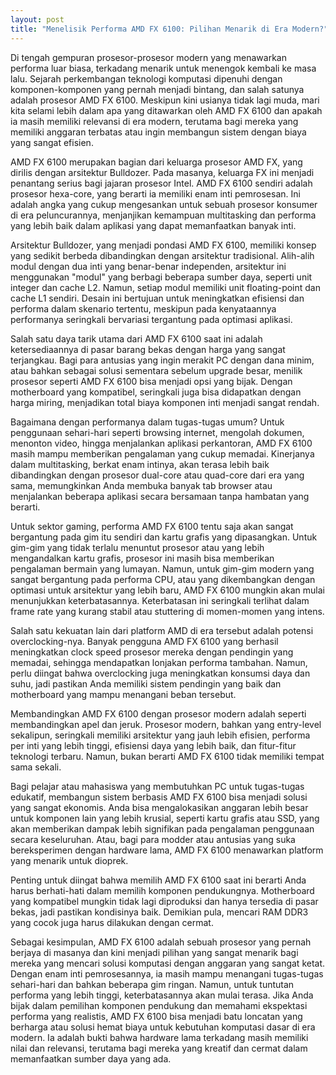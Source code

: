```yaml
---
layout: post
title: "Menelisik Performa AMD FX 6100: Pilihan Menarik di Era Modern?"
---
```


Di tengah gempuran prosesor-prosesor modern yang menawarkan performa luar biasa, terkadang menarik untuk menengok kembali ke masa lalu. Sejarah perkembangan teknologi komputasi dipenuhi dengan komponen-komponen yang pernah menjadi bintang, dan salah satunya adalah prosesor AMD FX 6100. Meskipun kini usianya tidak lagi muda, mari kita selami lebih dalam apa yang ditawarkan oleh AMD FX 6100 dan apakah ia masih memiliki relevansi di era modern, terutama bagi mereka yang memiliki anggaran terbatas atau ingin membangun sistem dengan biaya yang sangat efisien.

AMD FX 6100 merupakan bagian dari keluarga prosesor AMD FX, yang dirilis dengan arsitektur Bulldozer. Pada masanya, keluarga FX ini menjadi penantang serius bagi jajaran prosesor Intel. AMD FX 6100 sendiri adalah prosesor hexa-core, yang berarti ia memiliki enam inti pemrosesan. Ini adalah angka yang cukup mengesankan untuk sebuah prosesor konsumer di era peluncurannya, menjanjikan kemampuan multitasking dan performa yang lebih baik dalam aplikasi yang dapat memanfaatkan banyak inti.

Arsitektur Bulldozer, yang menjadi pondasi AMD FX 6100, memiliki konsep yang sedikit berbeda dibandingkan dengan arsitektur tradisional. Alih-alih modul dengan dua inti yang benar-benar independen, arsitektur ini menggunakan "modul" yang berbagi beberapa sumber daya, seperti unit integer dan cache L2. Namun, setiap modul memiliki unit floating-point dan cache L1 sendiri. Desain ini bertujuan untuk meningkatkan efisiensi dan performa dalam skenario tertentu, meskipun pada kenyataannya performanya seringkali bervariasi tergantung pada optimasi aplikasi.

Salah satu daya tarik utama dari AMD FX 6100 saat ini adalah ketersediaannya di pasar barang bekas dengan harga yang sangat terjangkau. Bagi para antusias yang ingin merakit PC dengan dana minim, atau bahkan sebagai solusi sementara sebelum upgrade besar, menilik prosesor seperti AMD FX 6100 bisa menjadi opsi yang bijak. Dengan motherboard yang kompatibel, seringkali juga bisa didapatkan dengan harga miring, menjadikan total biaya komponen inti menjadi sangat rendah.

Bagaimana dengan performanya dalam tugas-tugas umum? Untuk penggunaan sehari-hari seperti browsing internet, mengolah dokumen, menonton video, hingga menjalankan aplikasi perkantoran, AMD FX 6100 masih mampu memberikan pengalaman yang cukup memadai. Kinerjanya dalam multitasking, berkat enam intinya, akan terasa lebih baik dibandingkan dengan prosesor dual-core atau quad-core dari era yang sama, memungkinkan Anda membuka banyak tab browser atau menjalankan beberapa aplikasi secara bersamaan tanpa hambatan yang berarti.

Untuk sektor gaming, performa AMD FX 6100 tentu saja akan sangat bergantung pada gim itu sendiri dan kartu grafis yang dipasangkan. Untuk gim-gim yang tidak terlalu menuntut prosesor atau yang lebih mengandalkan kartu grafis, prosesor ini masih bisa memberikan pengalaman bermain yang lumayan. Namun, untuk gim-gim modern yang sangat bergantung pada performa CPU, atau yang dikembangkan dengan optimasi untuk arsitektur yang lebih baru, AMD FX 6100 mungkin akan mulai menunjukkan keterbatasannya. Keterbatasan ini seringkali terlihat dalam frame rate yang kurang stabil atau stuttering di momen-momen yang intens.

Salah satu kekuatan lain dari platform AMD di era tersebut adalah potensi overclocking-nya. Banyak pengguna AMD FX 6100 yang berhasil meningkatkan clock speed prosesor mereka dengan pendingin yang memadai, sehingga mendapatkan lonjakan performa tambahan. Namun, perlu diingat bahwa overclocking juga meningkatkan konsumsi daya dan suhu, jadi pastikan Anda memiliki sistem pendingin yang baik dan motherboard yang mampu menangani beban tersebut.

Membandingkan AMD FX 6100 dengan prosesor modern adalah seperti membandingkan apel dan jeruk. Prosesor modern, bahkan yang entry-level sekalipun, seringkali memiliki arsitektur yang jauh lebih efisien, performa per inti yang lebih tinggi, efisiensi daya yang lebih baik, dan fitur-fitur teknologi terbaru. Namun, bukan berarti AMD FX 6100 tidak memiliki tempat sama sekali.

Bagi pelajar atau mahasiswa yang membutuhkan PC untuk tugas-tugas edukatif, membangun sistem berbasis AMD FX 6100 bisa menjadi solusi yang sangat ekonomis. Anda bisa mengalokasikan anggaran lebih besar untuk komponen lain yang lebih krusial, seperti kartu grafis atau SSD, yang akan memberikan dampak lebih signifikan pada pengalaman penggunaan secara keseluruhan. Atau, bagi para modder atau antusias yang suka bereksperimen dengan hardware lama, AMD FX 6100 menawarkan platform yang menarik untuk dioprek.

Penting untuk diingat bahwa memilih AMD FX 6100 saat ini berarti Anda harus berhati-hati dalam memilih komponen pendukungnya. Motherboard yang kompatibel mungkin tidak lagi diproduksi dan hanya tersedia di pasar bekas, jadi pastikan kondisinya baik. Demikian pula, mencari RAM DDR3 yang cocok juga harus dilakukan dengan cermat.

Sebagai kesimpulan, AMD FX 6100 adalah sebuah prosesor yang pernah berjaya di masanya dan kini menjadi pilihan yang sangat menarik bagi mereka yang mencari solusi komputasi dengan anggaran yang sangat ketat. Dengan enam inti pemrosesannya, ia masih mampu menangani tugas-tugas sehari-hari dan bahkan beberapa gim ringan. Namun, untuk tuntutan performa yang lebih tinggi, keterbatasannya akan mulai terasa. Jika Anda bijak dalam pemilihan komponen pendukung dan memahami ekspektasi performa yang realistis, AMD FX 6100 bisa menjadi batu loncatan yang berharga atau solusi hemat biaya untuk kebutuhan komputasi dasar di era modern. Ia adalah bukti bahwa hardware lama terkadang masih memiliki nilai dan relevansi, terutama bagi mereka yang kreatif dan cermat dalam memanfaatkan sumber daya yang ada.
